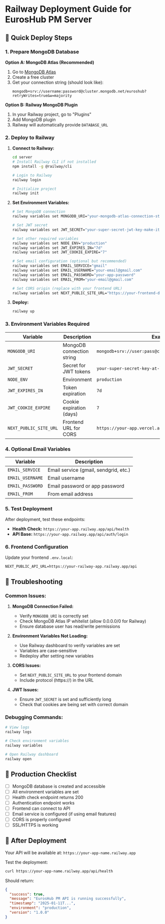# Railway Deployment Guide for EurosHub PM Server

## 🚀 Quick Deploy Steps

### 1. Prepare MongoDB Database

**Option A: MongoDB Atlas (Recommended)**
1. Go to [MongoDB Atlas](https://cloud.mongodb.com/)
2. Create a free cluster
3. Get your connection string (should look like):
   ```
   mongodb+srv://username:password@cluster.mongodb.net/euroshub?retryWrites=true&w=majority
   ```

**Option B: Railway MongoDB Plugin**
1. In your Railway project, go to "Plugins"
2. Add MongoDB plugin
3. Railway will automatically provide `DATABASE_URL`

### 2. Deploy to Railway

1. **Connect to Railway:**
   ```bash
   cd server
   # Install Railway CLI if not installed
   npm install -g @railway/cli
   
   # Login to Railway
   railway login
   
   # Initialize project
   railway init
   ```

2. **Set Environment Variables:**
   ```bash
   # Set MongoDB connection
   railway variables set MONGODB_URI="your-mongodb-atlas-connection-string"
   
   # Set JWT secret
   railway variables set JWT_SECRET="your-super-secret-jwt-key-make-it-long-and-random"
   
   # Set other required variables
   railway variables set NODE_ENV="production"
   railway variables set JWT_EXPIRES_IN="7d"
   railway variables set JWT_COOKIE_EXPIRE="7"
   
   # Set email configuration (optional but recommended)
   railway variables set EMAIL_SERVICE="gmail"
   railway variables set EMAIL_USERNAME="your-email@gmail.com"
   railway variables set EMAIL_PASSWORD="your-app-password"
   railway variables set EMAIL_FROM="your-email@gmail.com"
   
   # Set CORS origin (replace with your frontend URL)
   railway variables set NEXT_PUBLIC_SITE_URL="https://your-frontend-domain.com"
   ```

3. **Deploy:**
   ```bash
   railway up
   ```

### 3. Environment Variables Required

| Variable | Description | Example |
|----------|-------------|---------|
| `MONGODB_URI` | MongoDB connection string | `mongodb+srv://user:pass@cluster.mongodb.net/euroshub` |
| `JWT_SECRET` | Secret for JWT tokens | `your-super-secret-key-at-least-32-chars` |
| `NODE_ENV` | Environment | `production` |
| `JWT_EXPIRES_IN` | Token expiration | `7d` |
| `JWT_COOKIE_EXPIRE` | Cookie expiration (days) | `7` |
| `NEXT_PUBLIC_SITE_URL` | Frontend URL for CORS | `https://your-app.vercel.app` |

### 4. Optional Email Variables

| Variable | Description |
|----------|-------------|
| `EMAIL_SERVICE` | Email service (gmail, sendgrid, etc.) |
| `EMAIL_USERNAME` | Email username |
| `EMAIL_PASSWORD` | Email password or app password |
| `EMAIL_FROM` | From email address |

### 5. Test Deployment

After deployment, test these endpoints:

- **Health Check:** `https://your-app.railway.app/api/health`
- **API Base:** `https://your-app.railway.app/api/auth/login`

### 6. Frontend Configuration

Update your frontend `.env.local`:
```
NEXT_PUBLIC_API_URL=https://your-railway-app.railway.app/api
```

## 🔧 Troubleshooting

### Common Issues:

1. **MongoDB Connection Failed:**
   - Verify `MONGODB_URI` is correctly set
   - Check MongoDB Atlas IP whitelist (allow 0.0.0.0/0 for Railway)
   - Ensure database user has read/write permissions

2. **Environment Variables Not Loading:**
   - Use Railway dashboard to verify variables are set
   - Variables are case-sensitive
   - Redeploy after setting new variables

3. **CORS Issues:**
   - Set `NEXT_PUBLIC_SITE_URL` to your frontend domain
   - Include protocol (https://) in the URL

4. **JWT Issues:**
   - Ensure `JWT_SECRET` is set and sufficiently long
   - Check that cookies are being set with correct domain

### Debugging Commands:

```bash
# View logs
railway logs

# Check environment variables
railway variables

# Open Railway dashboard
railway open
```

## 📝 Production Checklist

- [ ] MongoDB database is created and accessible
- [ ] All environment variables are set
- [ ] Health check endpoint returns 200
- [ ] Authentication endpoint works
- [ ] Frontend can connect to API
- [ ] Email service is configured (if using email features)
- [ ] CORS is properly configured
- [ ] SSL/HTTPS is working

## 🚀 After Deployment

Your API will be available at: `https://your-app-name.railway.app`

Test the deployment:
```bash
curl https://your-app-name.railway.app/api/health
```

Should return:
```json
{
  "success": true,
  "message": "EurosHub PM API is running successfully",
  "timestamp": "2025-01-11T...",
  "environment": "production",
  "version": "1.0.0"
}
```